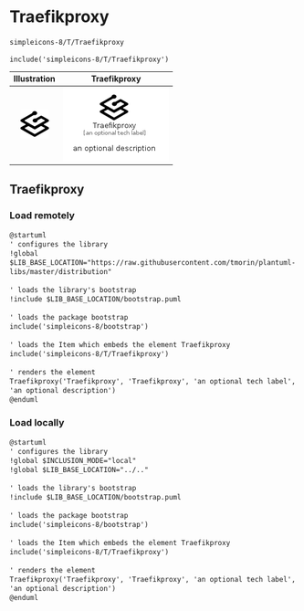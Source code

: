 # Traefikproxy


```text
simpleicons-8/T/Traefikproxy
```

```text
include('simpleicons-8/T/Traefikproxy')
```



| Illustration | Traefikproxy |
| :---: | :---: |
| ![illustration for Illustration](../../simpleicons-8/T/Traefikproxy.png) | ![illustration for Traefikproxy](../../simpleicons-8/T/Traefikproxy.Local.png) |




## Traefikproxy

### Load remotely
```plantuml
@startuml
' configures the library
!global $LIB_BASE_LOCATION="https://raw.githubusercontent.com/tmorin/plantuml-libs/master/distribution"

' loads the library's bootstrap
!include $LIB_BASE_LOCATION/bootstrap.puml

' loads the package bootstrap
include('simpleicons-8/bootstrap')

' loads the Item which embeds the element Traefikproxy
include('simpleicons-8/T/Traefikproxy')

' renders the element
Traefikproxy('Traefikproxy', 'Traefikproxy', 'an optional tech label', 'an optional description')
@enduml
```

### Load locally
```plantuml
@startuml
' configures the library
!global $INCLUSION_MODE="local"
!global $LIB_BASE_LOCATION="../.."

' loads the library's bootstrap
!include $LIB_BASE_LOCATION/bootstrap.puml

' loads the package bootstrap
include('simpleicons-8/bootstrap')

' loads the Item which embeds the element Traefikproxy
include('simpleicons-8/T/Traefikproxy')

' renders the element
Traefikproxy('Traefikproxy', 'Traefikproxy', 'an optional tech label', 'an optional description')
@enduml
```

